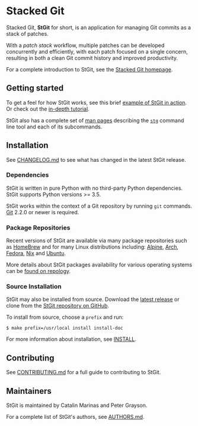 # Stacked Git

Stacked Git, **StGit** for short, is an application for managing Git
commits as a stack of patches.

With a *patch stack* workflow, multiple patches can be developed
concurrently and efficiently, with each patch focused on a single
concern, resulting in both a clean Git commit history and improved
productivity.

For a complete introduction to StGit, see the [Stacked Git
homepage](https://stacked-git.github.io).

## Getting started

To get a feel for how StGit works, see this brief [example of StGit in
action][example]. Or check out the [in-depth tutorial][tutorial].

[example]: https://stacked-git.github.io/guides/usage-example
[tutorial]: https://stacked-git.github.io/guides/tutorial

StGit also has a complete set of [man pages][man] describing the
[`stg`][stg] command line tool and each of its subcommands.

[man]: https://stacked-git.github.io/man
[stg]: https://stacked-git.github.io/man/stg

## Installation

See [CHANGELOG.md](CHANGELOG.md) to see what has changed in the latest
StGit release.

### Dependencies

StGit is written in pure Python with no third-party Python dependencies.
StGit supports Python versions >= 3.5.

StGit works within the context of a Git repository by running `git`
commands. [Git](https://git-scm.com) 2.2.0 or newer is required.

### Package Repositories

Recent versions of StGit are available via many package repositories
such as [HomeBrew](https://formulae.brew.sh/formula/stgit) and for many
Linux distributions including:
[Alpine](https://pkgs.alpinelinux.org/packages?name=stgit),
[Arch](https://aur.archlinux.org/packages/stgit),
[Fedora](https://src.fedoraproject.org/rpms/stgit),
[Nix](https://nixos.org/nixos/packages.html?attr=gitAndTools.stgit) and
[Ubuntu](https://packages.ubuntu.com/source/focal/stgit).

More details about StGit packages availability for various operating
systems can be [found on repology][repology].

[repology]: https://repology.org/project/stgit/versions

### Source Installation

StGit may also be installed from source. Download the [latest
release][latest] or clone from the [StGit repository on GitHub][repo].

[latest]: https://github.com/stacked-git/stgit/releases/latest
[repo]: https://github.com/stacked-git/stgit

To install from source, choose a `prefix` and run:

``` shellsession
$ make prefix=/usr/local install install-doc
```

For more information about installation, see [INSTALL](INSTALL).

## Contributing

See [CONTRIBUTING.md](CONTRIBUTING.md) for a full guide to contributing
to StGit.

## Maintainers

StGit is maintained by Catalin Marinas and Peter Grayson.

For a complete list of StGit's authors, see [AUTHORS.md](AUTHORS.md).

